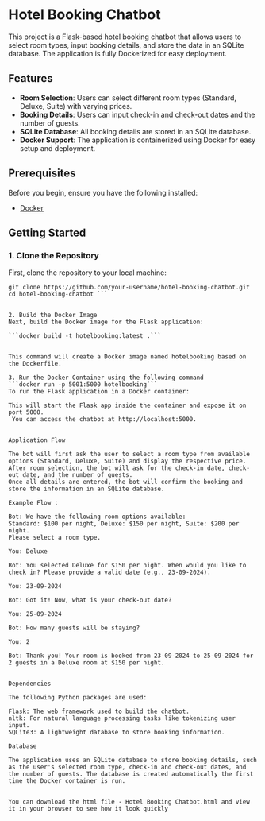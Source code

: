 # Hotel Booking Chatbot

This project is a Flask-based hotel booking chatbot that allows users to select room types, input booking details, and store the data in an SQLite database. The application is fully Dockerized for easy deployment.

## Features

- **Room Selection**: Users can select different room types (Standard, Deluxe, Suite) with varying prices.
- **Booking Details**: Users can input check-in and check-out dates and the number of guests.
- **SQLite Database**: All booking details are stored in an SQLite database.
- **Docker Support**: The application is containerized using Docker for easy setup and deployment.

## Prerequisites

Before you begin, ensure you have the following installed:

- [Docker](https://www.docker.com/get-started)


## Getting Started

### 1. Clone the Repository

First, clone the repository to your local machine:

```
git clone https://github.com/your-username/hotel-booking-chatbot.git
cd hotel-booking-chatbot ```


2. Build the Docker Image
Next, build the Docker image for the Flask application:

```docker build -t hotelbooking:latest .```


This command will create a Docker image named hotelbooking based on the Dockerfile.

3. Run the Docker Container using the following command
```docker run -p 5001:5000 hotelbooking```
To run the Flask application in a Docker container:

This will start the Flask app inside the container and expose it on port 5000.
 You can access the chatbot at http://localhost:5000.


Application Flow

The bot will first ask the user to select a room type from available options (Standard, Deluxe, Suite) and display the respective price.
After room selection, the bot will ask for the check-in date, check-out date, and the number of guests.
Once all details are entered, the bot will confirm the booking and store the information in an SQLite database.

Example Flow :

Bot: We have the following room options available: 
Standard: $100 per night, Deluxe: $150 per night, Suite: $200 per night.
Please select a room type.

You: Deluxe

Bot: You selected Deluxe for $150 per night. When would you like to check in? Please provide a valid date (e.g., 23-09-2024).

You: 23-09-2024

Bot: Got it! Now, what is your check-out date?

You: 25-09-2024

Bot: How many guests will be staying?

You: 2

Bot: Thank you! Your room is booked from 23-09-2024 to 25-09-2024 for 2 guests in a Deluxe room at $150 per night.


Dependencies

The following Python packages are used:

Flask: The web framework used to build the chatbot.
nltk: For natural language processing tasks like tokenizing user input.
SQLite3: A lightweight database to store booking information.

Database

The application uses an SQLite database to store booking details, such as the user's selected room type, check-in and check-out dates, and the number of guests. The database is created automatically the first time the Docker container is run.


You can download the html file - Hotel Booking Chatbot.html and view it in your browser to see how it look quickly
